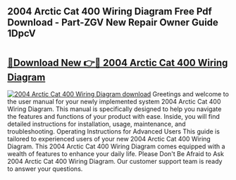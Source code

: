 ## 2004 Arctic Cat 400 Wiring Diagram Free Pdf Download - Part-ZGV New Repair Owner Guide 1DpcV

# <h2><a href="http://dft5x6n.blite.top/?on=2004+Arctic+Cat+400+Wiring+Diagram">🔗Download New 👉🔴 2004 Arctic Cat 400 Wiring Diagram</a></h2>

[![2004 Arctic Cat 400 Wiring Diagram download](https://i.imgur.com/lujVjoI.png)](http://dft5x6n.blite.top/?on=2004+Arctic+Cat+400+Wiring+Diagram)
Greetings and welcome to the user manual for your newly implemented system 2004 Arctic Cat 400 Wiring Diagram. This manual is specifically designed to help you navigate the features and functions of your product with ease. Inside, you will find detailed instructions for installation, usage, maintenance, and troubleshooting. Operating Instructions for Advanced Users This guide is tailored to experienced users of your new 2004 Arctic Cat 400 Wiring Diagram. This 2004 Arctic Cat 400 Wiring Diagram comes equipped with a wealth of features to enhance your daily life. Please Don't Be Afraid to Ask 2004 Arctic Cat 400 Wiring Diagram. Our customer support team is ready to answer your questions.
